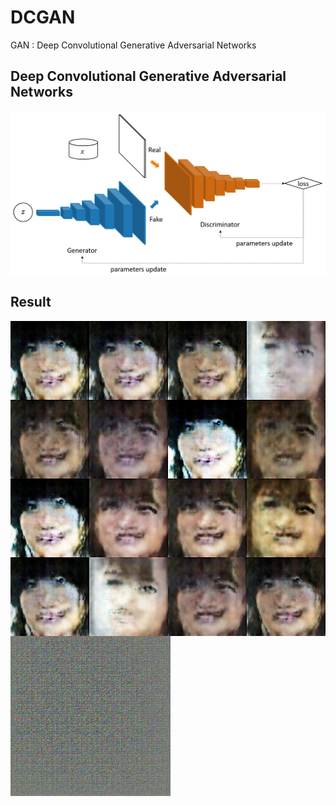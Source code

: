 # DCGAN

GAN : Deep Convolutional Generative Adversarial Networks

## Deep Convolutional Generative Adversarial Networks

<img src="dcgan.png" align="center">

## Result

<img src="dcgan_image.png" align="center">

<img src="dcgan.gif" align="center">
